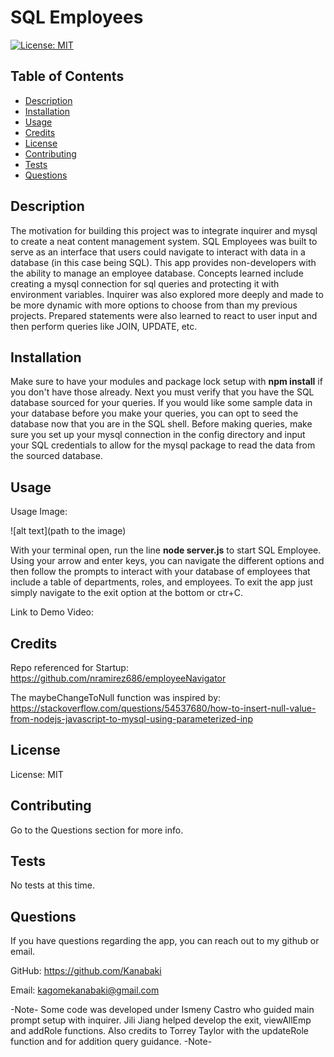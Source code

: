 # SQL Employees
[![License: MIT](https://img.shields.io/badge/License-MIT-yellow.svg)](https://opensource.org/licenses/MIT)
  ## Table of Contents
- [Description](#description)
- [Installation](#installation)
- [Usage](#usage)
- [Credits](#credits)
- [License](#license)
- [Contributing](#contributing)
- [Tests](#tests)
- [Questions](#questions)

## Description 
The motivation for building this project was to integrate inquirer and mysql to create a neat content management system.
SQL Employees was built to serve as an interface that users could navigate to interact with data in a database (in this case being SQL).
This app provides non-developers with the ability to manage an employee database. Concepts learned include creating a mysql connection for sql queries and protecting it with environment variables. Inquirer was also explored more deeply and made to be more dynamic with more options to choose from than my previous projects. Prepared statements were also learned to react to user input and then perform queries like JOIN, UPDATE, etc. 

## Installation
Make sure to have your modules and package lock setup with **npm install** if you don't have those already. Next you must verify that you have the SQL database sourced for your queries. If you would like some sample data in your database before you make your queries, you can opt to seed the database now that you are in the SQL shell. Before making queries, make sure you set up your mysql connection in the config directory and input your SQL credentials to allow for the mysql package to read the data from the sourced database. 

## Usage

Usage Image:

![alt text](path to the image)

With your terminal open, run the line **node server.js** to start SQL Employee. Using your arrow and enter keys, you can navigate the different options and then follow the prompts to interact with your database of employees that include a table of departments, roles, and employees. To exit the app just simply navigate to the exit option at the bottom or ctr+C. 

Link to Demo Video: 


## Credits

Repo referenced for Startup: https://github.com/nramirez686/employeeNavigator

The maybeChangeToNull function was inspired by: https://stackoverflow.com/questions/54537680/how-to-insert-null-value-from-nodejs-javascript-to-mysql-using-parameterized-inp


## License
License: MIT

## Contributing 
Go to the Questions section for more info.

## Tests 
No tests at this time.

## Questions 
If you have questions regarding the app, you can reach out to my github or email.

GitHub: https://github.com/Kanabaki

Email: kagomekanabaki@gmail.com

-Note- Some code was developed under Ismeny Castro who guided main prompt setup with inquirer. Jili Jiang helped develop the exit, viewAllEmp and addRole functions. Also credits to Torrey Taylor with the updateRole function and for addition query guidance. -Note-


